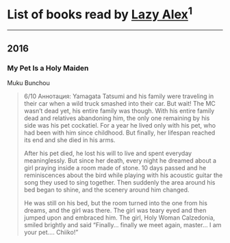 # List of books read by [Lazy Alex](https://plus.google.com/113945124059684992236)<sup>1</sup>
---

## 2016

### My Pet Is a Holy Maiden
Muku Bunchou
> 6/10 Аннотация:
> Yamagata Tatsumi and his family were traveling in their car when a wild truck smashed into their car. But wait! The MC wasn’t dead yet, his entire family was though. With his entire family dead and relatives abandoning him, the only one remaining by his side was his pet cockatiel. For a year he lived only with his pet, who had been with him since childhood. But finally, her lifespan reached its end and she died in his arms.
> 
> After his pet died, he lost his will to live and spent everyday meaninglessly. But since her death, every night he dreamed about a girl praying inside a room made of stone. 10 days passed and he reminiscences about the bird while playing with his acoustic guitar the song they used to sing together. Then suddenly the area around his bed began to shine, and the scenery around him changed.
> 
> He was still on his bed, but the room turned into the one from his dreams, and the girl was there. The girl was teary eyed and then jumped upon and embraced him. The girl, Holy Woman Calzedonia, smiled brightly and said “Finally… finally we meet again, master… I am your pet…. Chiiko!”



